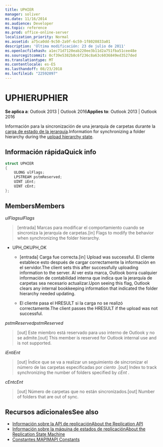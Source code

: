 ```yaml
---
title: UPHIER
manager: soliver
ms.date: 11/16/2014
ms.audience: Developer
ms.topic: reference
ms.prod: office-online-server
localization_priority: Normal
ms.assetid: a75ca0dd-9c50-2a9f-6c59-1f8020833a01
description: 'Última modificación: 23 de julio de 2011'
ms.openlocfilehash: a1ec71d7120eab220ee3b11d2a751fba51cee48e
ms.sourcegitcommit: 0cf39e5382b8c6f236c8a63c6036849ed3527ded
ms.translationtype: MT
ms.contentlocale: es-ES
ms.lasthandoff: 08/23/2018
ms.locfileid: "22592097"
---
```

# <a name="uphier"></a><span data-ttu-id="1e43b-103">UPHIER</span><span class="sxs-lookup"><span data-stu-id="1e43b-103">UPHIER</span></span>
 
<span data-ttu-id="1e43b-104">**Se aplica a**: Outlook 2013 | Outlook 2016</span><span class="sxs-lookup"><span data-stu-id="1e43b-104">**Applies to**: Outlook 2013 | Outlook 2016</span></span> 
  
<span data-ttu-id="1e43b-105">Información para la sincronización de una jerarquía de carpetas durante la [carga de estado de la jerarquía](upload-hierarchy-state.md).</span><span class="sxs-lookup"><span data-stu-id="1e43b-105">Information for synchronizing a folder hierarchy during the [upload hierarchy state](upload-hierarchy-state.md).</span></span>
  
## <a name="quick-info"></a><span data-ttu-id="1e43b-106">Información rápida</span><span class="sxs-lookup"><span data-stu-id="1e43b-106">Quick info</span></span>

```cpp
struct UPHIER 
{ 
    ULONG ulFlags; 
    LPSTREAM pstmReserved; 
    UINT iEnt; 
    UINT cEnt; 
};
```

## <a name="members"></a><span data-ttu-id="1e43b-107">Members</span><span class="sxs-lookup"><span data-stu-id="1e43b-107">Members</span></span>

<span data-ttu-id="1e43b-108">_ulFlags_</span><span class="sxs-lookup"><span data-stu-id="1e43b-108">_ulFlags_</span></span>
  
> <span data-ttu-id="1e43b-109">[entrada] Marcas para modificar el comportamiento cuando se sincroniza la jerarquía de carpetas.</span><span class="sxs-lookup"><span data-stu-id="1e43b-109">[in] Flags to modify the behavior when synchronizing the folder hierarchy.</span></span>
    
  - <span data-ttu-id="1e43b-110">UPH_OK</span><span class="sxs-lookup"><span data-stu-id="1e43b-110">UPH_OK</span></span>
    
    - <span data-ttu-id="1e43b-111">[entrada] Carga fue correcta.</span><span class="sxs-lookup"><span data-stu-id="1e43b-111">[in] Upload was successful.</span></span> <span data-ttu-id="1e43b-112">El cliente establece esto después de cargar correctamente la información en el servidor.</span><span class="sxs-lookup"><span data-stu-id="1e43b-112">The client sets this after successfully uploading information to the server.</span></span> <span data-ttu-id="1e43b-113">Al ver esta marca, Outlook borra cualquier información de contabilidad interna que indica que la jerarquía de carpetas sea necesario actualizar.</span><span class="sxs-lookup"><span data-stu-id="1e43b-113">Upon seeing this flag, Outlook clears any internal bookkeeping information that indicated the folder hierarchy needed updating.</span></span> 
    
    - <span data-ttu-id="1e43b-114">El cliente pasa el HRESULT si la carga no se realizó correctamente.</span><span class="sxs-lookup"><span data-stu-id="1e43b-114">The client passes the HRESULT if the upload was not successful.</span></span>
    
<span data-ttu-id="1e43b-115">_pstmReserved_</span><span class="sxs-lookup"><span data-stu-id="1e43b-115">_pstmReserved_</span></span>
  
> <span data-ttu-id="1e43b-116">[out] Este miembro está reservado para uso interno de Outlook y no se admite.</span><span class="sxs-lookup"><span data-stu-id="1e43b-116">[out] This member is reserved for Outlook internal use and is not supported.</span></span>
    
<span data-ttu-id="1e43b-117">_iEnt_</span><span class="sxs-lookup"><span data-stu-id="1e43b-117">_iEnt_</span></span>
  
> <span data-ttu-id="1e43b-118">[out] Índice que se va a realizar un seguimiento de sincronizar el número de las carpetas especificadas por *ciento* .</span><span class="sxs-lookup"><span data-stu-id="1e43b-118">[out] Index to track synchronizing the number of folders specified by  *cEnt*  .</span></span> 
    
<span data-ttu-id="1e43b-119">_cEnt_</span><span class="sxs-lookup"><span data-stu-id="1e43b-119">_cEnt_</span></span>
  
> <span data-ttu-id="1e43b-120">[out] Número de carpetas que no están sincronizados.</span><span class="sxs-lookup"><span data-stu-id="1e43b-120">[out] Number of folders that are out of sync.</span></span>
    
## <a name="see-also"></a><span data-ttu-id="1e43b-121">Recursos adicionales</span><span class="sxs-lookup"><span data-stu-id="1e43b-121">See also</span></span>

- [<span data-ttu-id="1e43b-122">Información sobre la API de replicación</span><span class="sxs-lookup"><span data-stu-id="1e43b-122">About the Replication API</span></span>](about-the-replication-api.md)
- [<span data-ttu-id="1e43b-123">Información sobre la máquina de estados de replicación</span><span class="sxs-lookup"><span data-stu-id="1e43b-123">About the Replication State Machine</span></span>](about-the-replication-state-machine.md)
- [<span data-ttu-id="1e43b-124">Constantes MAPI</span><span class="sxs-lookup"><span data-stu-id="1e43b-124">MAPI Constants</span></span>](mapi-constants.md)

